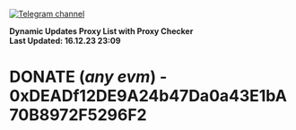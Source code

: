 [![Telegram channel](https://img.shields.io/endpoint?url=https://runkit.io/damiankrawczyk/telegram-badge/branches/master?url=https://t.me/n4z4v0d)](https://t.me/n4z4v0d) 

**Dynamic Updates Proxy List with Proxy Checker**  
**Last Updated: 16.12.23 23:09**

# DONATE (_any evm_) - 0xDEADf12DE9A24b47Da0a43E1bA70B8972F5296F2
